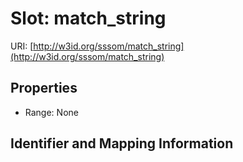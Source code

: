 # Slot: match_string

URI: [http://w3id.org/sssom/match_string](http://w3id.org/sssom/match_string)



<!-- no inheritance hierarchy -->


## Properties

 * Range: None



## Identifier and Mapping Information





